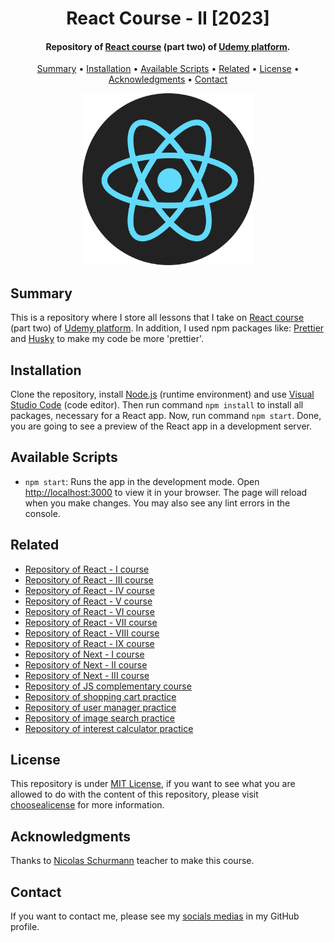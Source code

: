 <h1 align="center">
    React Course - II [2023]
</h1>

<h4 align="center">
    Repository of <a href="https://www.udemy.com/course/react-guia-definitiva-hooks-router-redux-next-proyectos/" target="_blank">React course<a> (part two) of <a href="https://www.udemy.com/" target="_blank">Udemy platform</a>.
</h4>

<p align="center">
    <a href="#----summary">Summary</a> •
    <a href="#----installation">Installation</a> •
    <a href="#----available-scripts">Available Scripts</a> •
    <a href="#----related">Related</a> •
    <a href="#----license">License</a> •
    <a href="#----acknowledgments">Acknowledgments</a> •
    <a href="#----contact">Contact</a>
</p>

<p align="center">
    <img src="./.github/react-logo.png" width="275">
</p>

<h2>
    Summary
</h2>
<p>
    This is a repository where I store all lessons that I take on <a href="https://www.udemy.com/course/react-guia-definitiva-hooks-router-redux-next-proyectos/" target="_blank">React course<a> (part two) of <a href="https://www.udemy.com/" target="_blank">Udemy platform</a>. In addition, I used npm packages like: <a href="https://prettier.io/" target="_blank">Prettier</a> and <a href="https://github.com/typicode/husky" target="_blank">Husky</a> to make my code be more 'prettier'.
</p>

<h2>
    Installation
</h2>
<p>
    Clone the repository, install <a href="https://nodejs.org/es/" target="_blank">Node.js</a> (runtime environment) and use <a href="https://code.visualstudio.com/" target="_blank">Visual Studio Code</a> (code editor). Then run command <code>npm install</code> to install all packages, necessary for a React app. Now, run command <code>npm start</code>. Done, you are going to see a preview of the React app in a development server.
</p>

<h2>
    Available Scripts
</h2>
<p>
    <ul>
        <li>
            <code>npm start</code>: Runs the app in the development mode. Open <a href="http://localhost:3000" target="_blank">http://localhost:3000</a> to view it in your browser. The page will reload when you make changes. You may also see any lint errors in the console.
        </li>
    </ul>
</p>

<h2>
    Related
</h2>
<p>
    <ul>
        <li>
            <a href="https://github.com/hozlucas28/React-Course-I-2023" target="_blank">Repository of React - I course</a>
        </li>
        <li>
            <a href="https://github.com/hozlucas28/React-Course-III-2023" target="_blank">Repository of React - III course</a>
        </li>
        <li>
            <a href="https://github.com/hozlucas28/React-Course-IV-2023" target="_blank">Repository of React - IV course</a>
        </li>
        <li>
            <a href="https://github.com/hozlucas28/React-Course-V-2023" target="_blank">Repository of React - V course</a>
        </li>
        <li>
            <a href="https://github.com/hozlucas28/React-Course-VI-2023" target="_blank">Repository of React - VI course</a>
        </li>
        <li>
            <a href="https://github.com/hozlucas28/React-Course-VII-2023" target="_blank">Repository of React - VII course</a>
        </li>
        <li>
            <a href="https://github.com/hozlucas28/React-Course-VIII-2023" target="_blank">Repository of React - VIII course</a>
        </li>
        <li>
            <a href="https://github.com/hozlucas28/React-Course-IX-2023" target="_blank">Repository of React - IX course</a>
        </li>
        <li>
            <a href="https://github.com/hozlucas28/Next-Course-I-2023" target="_blank">Repository of Next - I course</a>
        </li>
        <li>
            <a href="https://github.com/hozlucas28/Next-Course-II-2023" target="_blank">Repository of Next - II course</a>
        </li>
        <li>
            <a href="https://github.com/hozlucas28/Next-Course-III-2023" target="_blank">Repository of Next - III course</a>
        </li>
        <li>
            <a href="https://github.com/hozlucas28/JS-Complementary-Course-2023" target="_blank">Repository of JS complementary course</a>
        </li>
        <li>
            <a href="https://github.com/hozlucas28/React-Shopping-Cart-Practice-2023" target="_blank">Repository of shopping cart practice</a>
        </li>
        <li>
            <a href="https://github.com/hozlucas28/React-User-Manager-Practice-2023" target="_blank">Repository of user manager practice</a>
        </li>
        <li>
            <a href="https://github.com/hozlucas28/React-Image-Search-Practice-2023" target="_blank">Repository of image search practice</a>
        </li>
        <li>
            <a href="https://github.com/hozlucas28/React-Interest-Calculator-Practice-2023" target="_blank">Repository of interest calculator practice</a>
        </li>
    </ul>
</p>

<h2>
    License
</h2>
<p>
    This repository is under <a href="./LICENSE" target="_blank">MIT License</a>, if you want to see what you are allowed to do with the content of this repository, please visit <a href="https://choosealicense.com/licenses/" target="_blank">choosealicense</a> for more information.
</p>

<h2>
    Acknowledgments
</h2>
<p>
    Thanks to <a href="https://www.udemy.com/user/nicolas-schurmann/" target="_blank">Nicolas Schurmann</a> teacher to make this course.
</p>

<h2>
    Contact
</h1>
<p>
    If you want to contact me, please see my <a href="https://github.com/hozlucas28" target="_blank">socials medias</a> in my GitHub profile.
</p>
